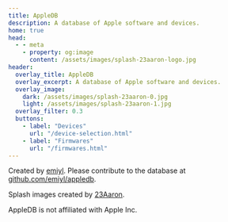 ```yaml
---
title: AppleDB
description: A database of Apple software and devices.
home: true
head:
  - - meta
    - property: og:image
      content: /assets/images/splash-23aaron-logo.jpg
header:
  overlay_title: AppleDB
  overlay_excerpt: A database of Apple software and devices.
  overlay_image:
    dark: /assets/images/splash-23aaron-0.jpg
    light: /assets/images/splash-23aaron-1.jpg
  overlay_filter: 0.3
  buttons:
    - label: "Devices"
      url: "/device-selection.html"
    - label: "Firmwares"
      url: "/firmwares.html"
---
```


Created by [emiyl](https://twitter.com/emiyl0). Please contribute to the database at [github.com/emiyl/appledb](https://github.com/emiyl/appledb).

Splash images created by [23Aaron](https://twitter.com/23Aaron_).

AppleDB is not affiliated with Apple Inc.